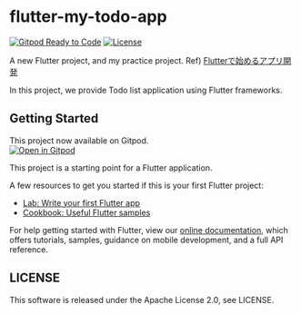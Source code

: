 # flutter-my-todo-app

[![Gitpod Ready to Code](https://img.shields.io/badge/Gitpod-Ready--to--code-blue?logo=gitpod)](https://gitpod.io/#https://github.com/Danboruya/flutter-my-todo-app)
[![License](https://img.shields.io/badge/License-Apache--2.0-brightgreen)](https://github.com/Danboruya/flutter-my-todo-app/blob/master/LICENSE)

A new Flutter project, and my practice project.
Ref) [Flutterで始めるアプリ開発](https://www.flutter-study.dev/)  

In this project, we provide Todo list application using Flutter frameworks.

## Getting Started

This project now available on Gitpod.  
[![Open in Gitpod](https://gitpod.io/button/open-in-gitpod.svg)](https://gitpod.io/#https://github.com/Danboruya/flutter-my-todo-app)

This project is a starting point for a Flutter application.

A few resources to get you started if this is your first Flutter project:

- [Lab: Write your first Flutter app](https://flutter.dev/docs/get-started/codelab)
- [Cookbook: Useful Flutter samples](https://flutter.dev/docs/cookbook)

For help getting started with Flutter, view our
[online documentation](https://flutter.dev/docs), which offers tutorials,
samples, guidance on mobile development, and a full API reference.

## LICENSE

This software is released under the Apache License 2.0, see LICENSE.

